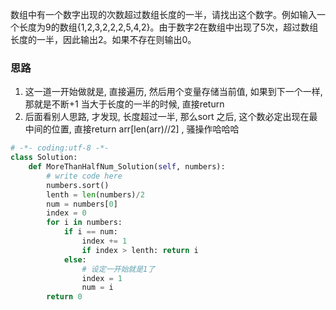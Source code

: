 数组中有一个数字出现的次数超过数组长度的一半，请找出这个数字。例如输入一个长度为9的数组{1,2,3,2,2,2,5,4,2}。由于数字2在数组中出现了5次，超过数组长度的一半，因此输出2。如果不存在则输出0。

### 思路

1. 这一道一开始做就是, 直接遍历, 然后用个变量存储当前值, 如果到下一个一样, 那就是不断+1 当大于长度的一半的时候, 直接return
2. 后面看别人思路, 才发现, 长度超过一半, 那么sort 之后, 这个数必定出现在最中间的位置, 直接return arr[len(arr)//2] , 骚操作哈哈哈

```python
# -*- coding:utf-8 -*-
class Solution:
    def MoreThanHalfNum_Solution(self, numbers):
        # write code here
        numbers.sort()
        lenth = len(numbers)/2
        num = numbers[0]
        index = 0
        for i in numbers:
            if i == num:
                index += 1
                if index > lenth: return i
            else:
                # 设定一开始就是1了
                index = 1
                num = i
        return 0
```

